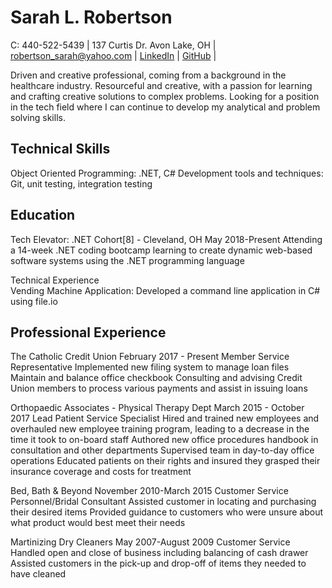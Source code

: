 # **Sarah L. Robertson** 
C: 440-522-5439 | 137 Curtis Dr. Avon Lake, OH | robertson_sarah@yahoo.com | [LinkedIn](https://www.linkedin.com/in/sarah-robertson-913925163/) | [GitHub](https://github.com/srobertson3) |                                                                
                                                                                                                                                          
Driven and creative professional, coming from a background in the healthcare industry. Resourceful and creative, with a passion for learning and crafting creative solutions to complex problems. Looking for a position in the tech field where I can continue to develop my analytical and problem solving skills.

## Technical Skills                                                                                                                         
Object Oriented Programming: .NET, C#
Development tools and techniques: Git, unit testing, integration testing

## Education                                                                                                                                   
Tech Elevator: .NET Cohort[8] - Cleveland, OH  	May 2018-Present
Attending a 14-week .NET coding bootcamp learning to create dynamic web-based software systems using the .NET programming language

Technical Experience                                                                                                                 
Vending Machine Application: Developed a command line application in C# using file.io

## Professional Experience                                                                                                           
The Catholic Credit Union	February 2017 - Present
Member Service Representative
Implemented new filing system to manage loan files
Maintain and balance office checkbook
Consulting and advising Credit Union members to process various payments and assist in issuing loans

Orthopaedic Associates - Physical Therapy Dept 	March 2015 - October 2017
Lead Patient Service Specialist
Hired and trained new employees and overhauled new employee training program, leading to  a decrease in the time it took to on-board staff
Authored new office procedures handbook in consultation and other departments
Supervised team in day-to-day office operations
Educated patients on their rights and insured they grasped their insurance coverage and costs for treatment

Bed, Bath & Beyond	November 2010-March 2015
Customer Service Personnel/Bridal Consultant
Assisted customer in locating and purchasing their desired items
Provided guidance to customers who were unsure about what product would best meet their needs

Martinizing Dry Cleaners	May 2007-August 2009
Customer Service
Handled open and close of business including balancing of cash drawer
Assisted customers in the pick-up and drop-off of items they needed to have cleaned
